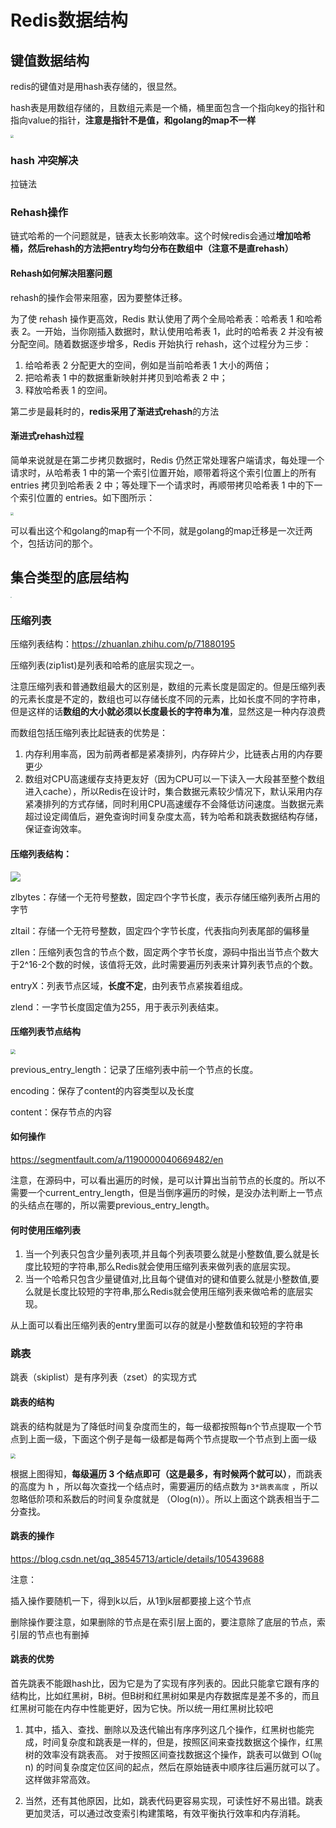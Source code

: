 # Redis数据结构

## 键值数据结构

redis的键值对是用hash表存储的，很显然。

hash表是用数组存储的，且数组元素是一个桶，桶里面包含一个指向key的指针和指向value的指针，**注意是指针不是值，和golang的map不一样**

<img src="/Users/yixia/Desktop/coding-experience/干死小公司妈的/图片/1cc8eaed5d1ca4e3cdbaa5a3d48dfb5f.webp"  style="zoom:30%"  />

### hash 冲突解决

拉链法

### Rehash操作

链式哈希的一个问题就是，链表太长影响效率。这个时候redis会通过**增加哈希桶，然后rehash的方法把entry均匀分布在数组中（注意不是直rehash）**

#### Rehash如何解决阻塞问题

rehash的操作会带来阻塞，因为要整体迁移。

为了使 rehash 操作更高效，Redis 默认使用了两个全局哈希表：哈希表 1 和哈希表 2。一开始，当你刚插入数据时，默认使用哈希表 1，此时的哈希表 2 并没有被分配空间。随着数据逐步增多，Redis 开始执行 rehash，这个过程分为三步：

1. 给哈希表 2 分配更大的空间，例如是当前哈希表 1 大小的两倍；
2. 把哈希表 1 中的数据重新映射并拷贝到哈希表 2 中；
3. 释放哈希表 1 的空间。

第二步是最耗时的，**redis采用了渐进式rehash**的方法

#### 渐进式rehash过程

简单来说就是在第二步拷贝数据时，Redis 仍然正常处理客户端请求，每处理一个请求时，从哈希表 1 中的第一个索引位置开始，顺带着将这个索引位置上的所有 entries 拷贝到哈希表 2 中；等处理下一个请求时，再顺带拷贝哈希表 1 中的下一个索引位置的 entries。如下图所示：

<img src="/Users/yixia/Desktop/coding-experience/干死小公司妈的/图片/73fb212d0b0928d96a0d7d6ayy76da0c.webp"  style="zoom:30%"  />

可以看出这个和golang的map有一个不同，就是golang的map迁移是一次迁两个，包括访问的那个。

## 集合类型的底层结构

<img src="/Users/yixia/Desktop/coding-experience/干死小公司妈的/图片/8219f7yy651e566d47cc9f661b399f01.webp"  style="zoom:10%"  />

### 压缩列表

压缩列表结构：<https://zhuanlan.zhihu.com/p/71880195>

压缩列表(zip1ist)是列表和哈希的底层实现之一。

注意压缩列表和普通数组最大的区别是，数组的元素长度是固定的。但是压缩列表的元素长度是不定的，数组也可以存储长度不同的元素，比如长度不同的字符串，但是这样的话**数组的大小就必须以长度最长的字符串为准**，显然这是一种内存浪费

而数组包括压缩列表比起链表的优势是：

1. 内存利用率高，因为前两者都是紧凑排列，内存碎片少，比链表占用的内存要更少
2. 数组对CPU高速缓存支持更友好（因为CPU可以一下读入一大段甚至整个数组进入cache），所以Redis在设计时，集合数据元素较少情况下，默认采用内存紧凑排列的方式存储，同时利用CPU高速缓存不会降低访问速度。当数据元素超过设定阈值后，避免查询时间复杂度太高，转为哈希和跳表数据结构存储，保证查询效率。

#### 压缩列表结构：

<img src="/Users/yixia/Desktop/coding-experience/干死小公司妈的/图片/20210507102218979.png"  style="zoom:100%"  />

zlbytes：存储一个无符号整数，固定四个字节长度，表示存储压缩列表所占用的字节

zltail：存储一个无符号整数，固定四个字节长度，代表指向列表尾部的偏移量

zllen：压缩列表包含的节点个数，固定两个字节长度，源码中指出当节点个数大于2^16-2个数的时候，该值将无效，此时需要遍历列表来计算列表节点的个数。

entryX：列表节点区域，**长度不定**，由列表节点紧挨着组成。

zlend：一字节长度固定值为255，用于表示列表结束。

#### 压缩列表节点结构

<img src="/Users/yixia/Desktop/coding-experience/干死小公司妈的/图片/压缩列表节点.png"  style="zoom:50%"  />

previous_entry_length：记录了压缩列表中前一个节点的长度。 

encoding：保存了content的内容类型以及长度

content：保存节点的内容

#### 如何操作

<https://segmentfault.com/a/1190000040669482/en>

注意，在源码中，可以看出遍历的时候，是可以计算出当前节点的长度的。所以不需要一个current_entry_length，但是当倒序遍历的时候，是没办法判断上一节点的头结点在哪的，所以需要previous_entry_length。

#### 何时使用压缩列表

1. 当一个列表只包含少量列表项,并且每个列表项要么就是小整数值,要么就是长度比较短的字符串,那么Redis就会使用压缩列表来做列表的底层实现。
2.  当一个哈希只包含少量键值对,比且每个键值对的键和值要么就是小整数值,要么就是长度比较短的字符串,那么Redis就会使用压缩列表来做哈希的底层实现。

从上面可以看出压缩列表的entry里面可以存的就是小整数值和较短的字符串

### 跳表

跳表（skiplist）是有序列表（zset）的实现方式

#### 跳表的结构

跳表的结构就是为了降低时间复杂度而生的，每一级都按照每n个节点提取一个节点到上面一级，下面这个例子是每一级都是每两个节点提取一个节点到上面一级

<img src="/Users/yixia/Desktop/coding-experience/干死小公司妈的/图片/aHR0cHM6Ly91cGxvYWQtaW1hZ2VzLmppYW5zaHUuaW8vdXBsb2FkX2ltYWdlcy8xMTk4OTQ3OS01ZDM2NjQ2ODdmY2MxZTQ3LmpwZw.png"  style="zoom:50%"  />

根据上图得知，**每级遍历 3 个结点即可（这是最多，有时候两个就可以）**，而跳表的高度为 h ，所以每次查找一个结点时，需要遍历的结点数为 `3*跳表高度` ，所以忽略低阶项和系数后的时间复杂度就是 （Olog(n)）。所以上面这个跳表相当于二分查找。

#### 跳表的操作

<https://blog.csdn.net/qq_38545713/article/details/105439688>

注意：

插入操作要随机一下，得到k以后，从1到k层都要接上这个节点

删除操作要注意，如果删除的节点是在索引层上面的，要注意除了底层的节点，索引层的节点也有删掉

#### 跳表的优势

首先跳表不能跟hash比，因为它是为了实现有序列表的。因此只能拿它跟有序的结构比，比如红黑树，B树。但B树和红黑树如果是内存数据库是差不多的，而且红黑树可能在内存中性能更好，因为它快。所以统一用红黑树比较吧

1. 其中，插入、查找、删除以及迭代输出有序序列这几个操作，红黑树也能完成，时间复杂度和跳表是一样的，但是，按照区间来查找数据这个操作，红黑树的效率没有跳表高。 对于按照区间查找数据这个操作，跳表可以做到 ○(㏒n) 的时间复杂度定位区间的起点，然后在原始链表中顺序往后遍历就可以了。这样做非常高效。 

2. 当然，还有其他原因，比如，跳表代码更容易实现，可读性好不易出错。跳表更加灵活，可以通过改变索引构建策略，有效平衡执行效率和内存消耗。 